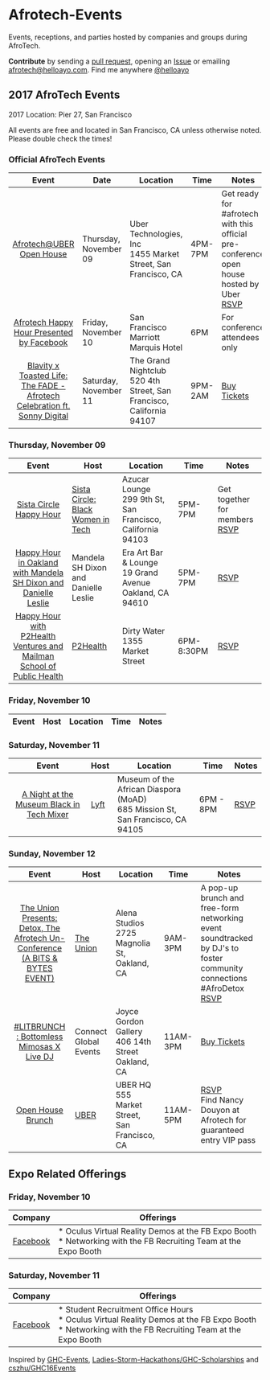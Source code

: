# Afrotech-Events
Events, receptions, and parties hosted by companies and groups during AfroTech.

**Contribute** by sending a [pull request](https://github.com/helloayo/Afrotech-Events/pulls), opening an [Issue](https://github.com/helloayo/Afrotech-Events/issues) or emailing [afrotech@helloayo.com](mailto:afrotech@helloayo.com). Find me anywhere [@helloayo](https://twitter.com/@helloayo)

## 2017 AfroTech Events

2017 Location: Pier 27, San Francisco

All events are free and located in San Francisco, CA unless otherwise noted. Please double check the times!

### Official AfroTech Events
Event	                 | Date      | Location     | Time	   | Notes        
:---------------------:| ------------- | ------------ | -------- | ------------
[Afrotech@UBER Open House](https://afrotechuberopenhouse.splashthat.com)| Thursday, November 09 | Uber Technologies, Inc <br> 1455 Market Street, San Francisco, CA | 4PM-7PM| Get ready for #afrotech with this official pre-conference open house hosted by Uber <br> [RSVP](https://afrotechuberopenhouse.splashthat.com) 
[Afrotech Happy Hour Presented by Facebook](http://afrotech.com/schedule/)| Friday, November 10 | San Francisco Marriott Marquis Hotel  | 6PM | For conference attendees only
[Blavity x Toasted Life: The FADE - Afrotech Celebration ft. Sonny Digital](https://www.facebook.com/events/1934265903506845/)|Saturday, November 11 | The Grand Nightclub <br>520 4th Street, San Francisco, California 94107| 9PM-2AM| [Buy Tickets](https://www.facebook.com/events/1934265903506845/) 

### Thursday, November 09
Event	                 | Host      | Location     | Time	   | Notes        
:---------------------:| ------------- | ------------ | -------- | ------------
[Sista Circle Happy Hour](https://www.facebook.com/events/1678308065567147/) | [Sista Circle: Black Women in Tech](https://www.facebook.com/groups/657356877782351/) | Azucar Lounge <br> 299 9th St, San Francisco, California 94103 | 5PM-7PM | Get together for members <br> [RSVP](https://www.facebook.com/events/1678308065567147/)
[Happy Hour in Oakland with Mandela SH Dixon and Danielle Leslie](https://www.eventbrite.com/e/happy-hour-in-oakland-with-mandela-sh-dixon-and-danielle-leslie-tickets-39558336048?aff=es2) | Mandela SH Dixon and Danielle Leslie | Era Art Bar & Lounge <br>19 Grand Avenue Oakland, CA 94610 | 5PM-7PM |[RSVP](https://www.eventbrite.com/e/happy-hour-in-oakland-with-mandela-sh-dixon-and-danielle-leslie-tickets-39558336048?aff=es2)
[Happy Hour with P2Health Ventures and Mailman School of Public Health](https://www.eventbrite.com/e/happy-hour-with-p2health-ventures-and-mailman-school-of-public-health-tickets-39125449272) | [P2Health](http://www.p2health.co/) | Dirty Water <br> 1355 Market Street | 6PM-8:30PM |  [RSVP](https://www.eventbrite.com/e/happy-hour-with-p2health-ventures-and-mailman-school-of-public-health-tickets-39125449272)

### Friday, November 10
Event	                 | Host       | Location     | Time	   | Notes        
:---------------------:| ------------- | ------------ | -------- | ------------

### Saturday, November 11
Event	                 | Host       | Location     | Time	   | Notes        
:---------------------:| ------------- | ------------ | -------- | ------------
[A Night at the Museum Black in Tech Mixer](https://lyftblackintech.splashthat.com/) | [Lyft](https://www.lyft.com/jobs) | Museum of the African Diaspora (MoAD) <br /> 685 Mission St, San Francisco, CA 94105 | 6PM - 8PM | [RSVP](https://lyftblackintech.splashthat.com/)



### Sunday, November 12
Event	                 | Host      | Location     | Time	   | Notes        
:---------------------:| ------------- | ------------ | -------- | ------------
[The Union Presents: Detox, The Afrotech Un-Conference (A BITS & BYTES EVENT)](https://theuniondetox.splashthat.com/)| [The Union](http://www.theunion.io/) | Alena Studios <br> 2725 Magnolia St, Oakland, CA | 9AM-3PM | A pop-up brunch and free-form networking event soundtracked by DJ's to foster community connections  #AfroDetox <br>[RSVP](https://theuniondetox.splashthat.com/)
[#LITBRUNCH : Bottomless Mimosas X Live DJ](https://www.eventbrite.com/e/litbrunch-bottomless-mimosas-x-live-dj-tickets-39147416978)| Connect Global Events | Joyce Gordon Gallery <br>406 14th Street Oakland, CA | 11AM-3PM | [Buy Tickets](https://www.eventbrite.com/e/litbrunch-bottomless-mimosas-x-live-dj-tickets-39147416978)
[Open House Brunch](https://openhousebrunch.splashthat.com/)| [UBER](https://www.uber.com/careers/) | UBER HQ <br> 555 Market Street, San Francisco, CA | 11AM-5PM| [RSVP](https://openhousebrunch.splashthat.com/) <br>Find Nancy Douyon at Afrotech for guaranteed entry VIP pass


## Expo Related Offerings

### Friday, November 10
Company	                 | Offerings         
:---------------------:| ------------- 
[Facebook](https://www.facebook.com/careers/)|* Oculus Virtual Reality Demos at the FB Expo Booth <br>* Networking with the FB Recruiting Team at the Expo Booth 
### Saturday, November 11
Company	                 | Offerings         
:---------------------:| ------------- 
[Facebook](https://www.facebook.com/careers/)|* Student Recruitment Office Hours <br>* Oculus Virtual Reality Demos at the FB Expo Booth <br>* Networking with the FB Recruiting Team at the Expo Booth

Inspired by [GHC-Events](https://github.com/missCarrieMah/GHC-Events/), [Ladies-Storm-Hackathons/GHC-Scholarships](https://github.com/Ladies-Storm-Hackathons/GHC-Scholarships) and [cszhu/GHC16Events](https://github.com/cszhu/GHC16Events)
